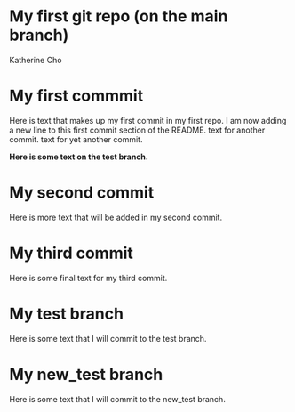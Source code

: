 My first git repo (on the main branch)
================
Katherine Cho

# My first commmit

Here is text that makes up my first commit in my first repo. I am now
adding a new line to this first commit section of the README. text for
another commit. text for yet another commit.

**Here is some text on the test branch.**

# My second commit

Here is more text that will be added in my second commit.

# My third commit

Here is some final text for my third commit.

# My test branch

Here is some text that I will commit to the test branch.

# My new_test branch

Here is some text that I will commit to the new_test branch.
